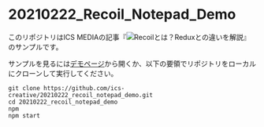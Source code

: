 # 20210222_Recoil_Notepad_Demo

このリポジトリはICS MEDIAの記事『![Recoilとは？Reduxとの違いを解説](https://ics.media/entry/210222/)』のサンプルです。

サンプルを見るには[デモページ](https://ics-creative.github.io/20210222_recoil_notepad_demo/)から開くか、以下の要領でリポジトリをローカルにクローンして実行してください。

```shell
git clone https://github.com/ics-creative/20210222_recoil_notepad_demo.git
cd 20210222_recoil_notepad_demo
npm
npm start
```
